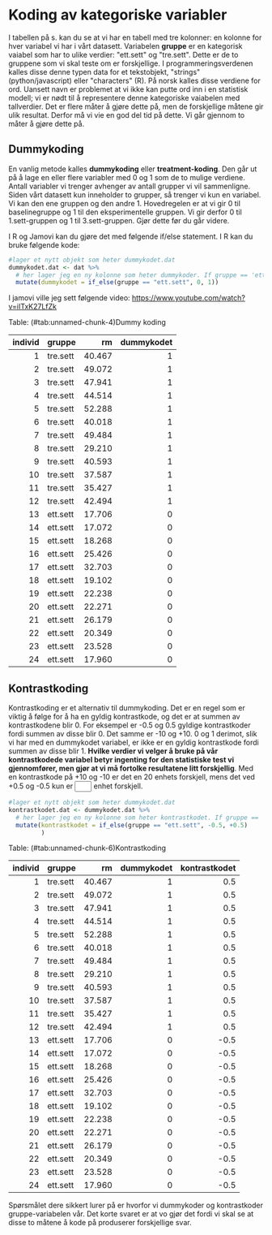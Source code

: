 
# Koding av kategoriske variabler
I tabellen på s. kan du se at vi har en tabell med tre kolonner: en kolonne for hver variabel vi har i vårt datasett. Variabelen **gruppe** er en kategorisk vaiabel som har to ulike verdier: "ett.sett" og "tre.sett". Dette er de to gruppene som vi skal teste om er forskjellige. I programmeringsverdenen kalles disse denne typen data for et tekstobjekt, "strings" (python/javascript) eller "characters" (R). På norsk kalles disse verdiene for ord. Uansett navn er problemet at vi ikke kan putte ord inn i en statistisk modell; vi er nødt til å representere denne kategoriske vaiabelen med tallverdier. Det er flere måter å gjøre dette på, men de forskjellige måtene gir ulik resultat. Derfor må vi vie en god del tid på dette. Vi går gjennom to måter å gjøre dette på.

## Dummykoding
En vanlig metode kalles **dummykoding** eller **treatment-koding**. Den går ut på å lage en eller flere variabler med 0 og 1 som de to mulige verdiene. Antall variabler vi trenger avhenger av antall grupper vi vil sammenligne. Siden vårt datasett kun inneholder to grupper, så trenger vi kun en variabel. Vi kan den ene gruppen og den andre 1. Hovedregelen er at vi gir 0 til baselinegruppe og 1 til den eksperimentelle gruppen. Vi gir derfor 0 til 1.sett-gruppen og 1 til 3.sett-gruppen. Gjør dette før du går videre.



I R og Jamovi kan du gjøre det med følgende if/else statement. I R kan du bruke følgende kode:


```r
#lager et nytt objekt som heter dummykodet.dat
dummykodet.dat <- dat %>%
  # her lager jeg en ny kolonne som heter dummykoder. If gruppe == 'ett.sett', gi verdien 0, else gi de 1.
  mutate(dummykodet = if_else(gruppe == "ett.sett", 0, 1))
```
I jamovi ville jeg sett følgende video: https://www.youtube.com/watch?v=iITxK27LfZk

Table: (\#tab:unnamed-chunk-4)Dummy koding

| individ|gruppe   |     rm| dummykodet|
|-------:|:--------|------:|----------:|
|       1|tre.sett | 40.467|          1|
|       2|tre.sett | 49.072|          1|
|       3|tre.sett | 47.941|          1|
|       4|tre.sett | 44.514|          1|
|       5|tre.sett | 52.288|          1|
|       6|tre.sett | 40.018|          1|
|       7|tre.sett | 49.484|          1|
|       8|tre.sett | 29.210|          1|
|       9|tre.sett | 40.593|          1|
|      10|tre.sett | 37.587|          1|
|      11|tre.sett | 35.427|          1|
|      12|tre.sett | 42.494|          1|
|      13|ett.sett | 17.706|          0|
|      14|ett.sett | 17.072|          0|
|      15|ett.sett | 18.268|          0|
|      16|ett.sett | 25.426|          0|
|      17|ett.sett | 32.703|          0|
|      18|ett.sett | 19.102|          0|
|      19|ett.sett | 22.238|          0|
|      20|ett.sett | 22.271|          0|
|      21|ett.sett | 26.179|          0|
|      22|ett.sett | 20.349|          0|
|      23|ett.sett | 23.528|          0|
|      24|ett.sett | 17.960|          0|
## Kontrastkoding
Kontrastkoding er et alternativ til dummykoding. Det er en regel som er viktig å følge for å ha en gyldig kontrastkode, og det er at summen av kontrastkodene blir 0. For eksempel er -0.5 og 0.5 gyldige kontrastkoder fordi summen av disse blir 0. Det samme er -10 og +10. 0 og 1 derimot, slik vi har med en dummykodet variabel, er ikke er en gyldig kontrastkode fordi summen av disse blir 1. **Hvilke verdier vi velger å bruke på vår kontrastkodede variabel betyr ingenting for den statistiske test vi gjennomfører, men gjør at vi må fortolke resultatene litt forskjellig**. Med en kontrastkode på +10 og -10 er det en 20 enhets forskjell, mens det ved +0.5 og -0.5 kun er <input class='solveme nospaces' size='1' data-answer='["1"]'/> enhet forskjell. 



```r
#lager et nytt objekt som heter dummykodet.dat
kontrastkodet.dat <- dummykodet.dat %>%
  # her lager jeg en ny kolonne som heter kontrastkodet. If gruppe == 'ett.sett', gi verdien -0.5, else gi de +0.5
  mutate(kontrastkodet = if_else(gruppe == "ett.sett", -0.5, +0.5)
         )
```


Table: (\#tab:unnamed-chunk-6)Kontrastkoding

| individ|gruppe   |     rm| dummykodet| kontrastkodet|
|-------:|:--------|------:|----------:|-------------:|
|       1|tre.sett | 40.467|          1|           0.5|
|       2|tre.sett | 49.072|          1|           0.5|
|       3|tre.sett | 47.941|          1|           0.5|
|       4|tre.sett | 44.514|          1|           0.5|
|       5|tre.sett | 52.288|          1|           0.5|
|       6|tre.sett | 40.018|          1|           0.5|
|       7|tre.sett | 49.484|          1|           0.5|
|       8|tre.sett | 29.210|          1|           0.5|
|       9|tre.sett | 40.593|          1|           0.5|
|      10|tre.sett | 37.587|          1|           0.5|
|      11|tre.sett | 35.427|          1|           0.5|
|      12|tre.sett | 42.494|          1|           0.5|
|      13|ett.sett | 17.706|          0|          -0.5|
|      14|ett.sett | 17.072|          0|          -0.5|
|      15|ett.sett | 18.268|          0|          -0.5|
|      16|ett.sett | 25.426|          0|          -0.5|
|      17|ett.sett | 32.703|          0|          -0.5|
|      18|ett.sett | 19.102|          0|          -0.5|
|      19|ett.sett | 22.238|          0|          -0.5|
|      20|ett.sett | 22.271|          0|          -0.5|
|      21|ett.sett | 26.179|          0|          -0.5|
|      22|ett.sett | 20.349|          0|          -0.5|
|      23|ett.sett | 23.528|          0|          -0.5|
|      24|ett.sett | 17.960|          0|          -0.5|
Spørsmålet dere sikkert lurer på er hvorfor vi dummykoder og kontrastkoder gruppe-variabelen vår. Det korte svaret er at vo gjør det fordi vi skal se at disse to måtene å kode på produserer forskjellige svar. 




